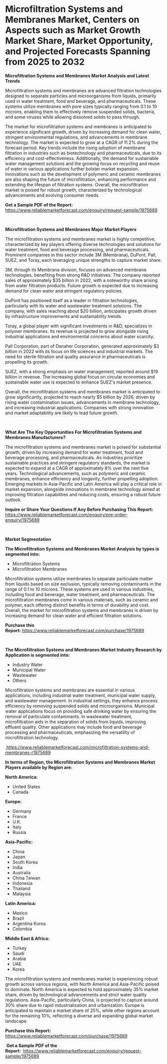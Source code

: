 <p><h1>Microfiltration Systems and Membranes Market, Centers on Aspects such as Market Growth Market Share, Market Opportunity, and Projected Forecasts Spanning from 2025 to 2032</h1></p><p><strong>Microfiltration Systems and Membranes Market Analysis and Latest Trends</strong></p>
<p><p>Microfiltration systems and membranes are advanced filtration technologies designed to separate particles and microorganisms from liquids, primarily used in water treatment, food and beverage, and pharmaceuticals. These systems utilize membranes with pore sizes typically ranging from 0.1 to 10 microns, enabling them to effectively remove suspended solids, bacteria, and some viruses while allowing dissolved solids to pass through.</p><p>The market for microfiltration systems and membranes is anticipated to experience significant growth, driven by increasing demand for clean water, stringent environmental regulations, and advancements in membrane technology. The market is expected to grow at a CAGR of 11.2% during the forecast period. Key trends include the rising adoption of membrane filtration in industries such as biotechnology and pharmaceuticals, due to its efficiency and cost-effectiveness. Additionally, the demand for sustainable water management solutions and the growing focus on recycling and reuse of water in various applications further bolster market expansion. Innovations such as the development of polymeric and ceramic membranes are also shaping the future of microfiltration, enhancing performance and extending the lifespan of filtration systems. Overall, the microfiltration market is poised for robust growth, characterized by technological advancements and evolving consumer needs.</p></p>
<p><strong>Get a Sample PDF of the Report:&nbsp;</strong> <a href="https://www.reliablemarketforecast.com/enquiry/request-sample/1975689?utm_campaign=2753&utm_medium=2&utm_source=Github&utm_content=ia&utm_term=12042025&utm_id=microfiltration-systems-and-membranes">https://www.reliablemarketforecast.com/enquiry/request-sample/1975689</a></p>
<p>&nbsp;</p>
<p><strong>Microfiltration Systems and Membranes Major Market Players</strong></p>
<p><p>The microfiltration systems and membranes market is highly competitive, characterized by key players offering diverse technologies and solutions for water treatment, food and beverage processing, and pharmaceuticals. Prominent companies in this sector include 3M (Membrana), DuPont, Pall, SUEZ, and Toray, each leveraging unique strengths to capture market share.</p><p>3M, through its Membrana division, focuses on advanced membrane technologies, benefiting from strong R&D initiatives. The company reported sales of approximately $35 billion in 2022, with a noteworthy share arising from water filtration products. Future growth is expected due to increasing demand for clean water and stringent regulatory policies.</p><p>DuPont has positioned itself as a leader in filtration technologies, particularly with its water and wastewater treatment solutions. The company, with sales reaching about $20 billion, anticipates growth driven by infrastructure improvements and sustainability trends.</p><p>Toray, a global player with significant investments in R&D, specializes in polymer membranes. Its revenue is projected to grow alongside rising industrial applications and environmental concerns about water scarcity.</p><p>Pall Corporation, part of Danaher Corporation, generated approximately $3 billion in 2022 with its focus on life sciences and industrial markets. The need for sterile filtration and quality assurance in pharmaceuticals is propelling its growth.</p><p>SUEZ, with a strong emphasis on water management, reported around $19 billion in revenue. The increasing global focus on circular economies and sustainable water use is expected to enhance SUEZ's market presence.</p><p>Overall, the microfiltration systems and membranes market is anticipated to grow significantly, projected to reach nearly $5 billion by 2026, driven by rising water contamination issues, advancements in membrane technology, and increasing industrial applications. Companies with strong innovation and market adaptability are likely to lead future growth.</p></p>
<p>&nbsp;</p>
<p><strong>What Are The Key Opportunities For Microfiltration Systems and Membranes Manufacturers?</strong></p>
<p><p>The microfiltration systems and membranes market is poised for substantial growth, driven by increasing demand for water treatment, food and beverage processing, and pharmaceuticals. As industries prioritize sustainable practices and stringent regulatory standards, the market is expected to expand at a CAGR of approximately 8% over the next five years. Technological advancements, such as polymeric and ceramic membranes, enhance efficiency and longevity, further propelling adoption. Emerging markets in Asia-Pacific and Latin America will play a critical role in market expansion, alongside innovations in membrane technology aimed at improving filtration capabilities and reducing costs, ensuring a robust future outlook.</p></p>
<p><strong>Inquire or Share Your Questions If Any Before Purchasing This Report:</strong> <a href="https://www.reliablemarketforecast.com/enquiry/pre-order-enquiry/1975689?utm_campaign=2753&utm_medium=2&utm_source=Github&utm_content=ia&utm_term=12042025&utm_id=microfiltration-systems-and-membranes">https://www.reliablemarketforecast.com/enquiry/pre-order-enquiry/1975689</a></p>
<p>&nbsp;</p>
<p><strong>Market Segmentation</strong></p>
<p><strong>The Microfiltration Systems and Membranes Market Analysis by types is segmented into:</strong></p>
<p><ul><li>Microfiltration Systems</li><li>Microfiltration Membranes</li></ul></p>
<p><p>Microfiltration systems utilize membranes to separate particulate matter from liquids based on size exclusion, typically removing contaminants in the range of 0.1 to 10 microns. These systems are used in various industries, including food and beverage, water treatment, and pharmaceuticals. The microfiltration membranes come in various materials, such as ceramic and polymer, each offering distinct benefits in terms of durability and cost. Overall, the market for microfiltration systems and membranes is driven by increasing demand for clean water and efficient filtration solutions.</p></p>
<p><strong>Purchase this Report:&nbsp;</strong><a href="https://www.reliablemarketforecast.com/purchase/1975689?utm_campaign=2753&utm_medium=2&utm_source=Github&utm_content=ia&utm_term=12042025&utm_id=microfiltration-systems-and-membranes">https://www.reliablemarketforecast.com/purchase/1975689</a></p>
<p>&nbsp;</p>
<p><strong>The Microfiltration Systems and Membranes Market Industry Research by Application is segmented into:</strong></p>
<p><ul><li>Industry Water</li><li>Municipal Water</li><li>Wastewater</li><li>Others</li></ul></p>
<p><p>Microfiltration systems and membranes are essential in various applications, including industrial water treatment, municipal water supply, and wastewater management. In industrial settings, they enhance process efficiency by removing suspended solids and microorganisms. Municipal water applications focus on providing safe drinking water by ensuring the removal of particulate contaminants. In wastewater treatment, microfiltration aids in the separation of solids from liquids, improving effluent quality. Other applications may include food and beverage processing and pharmaceuticals, emphasizing the versatility of microfiltration technology.</p></p>
<p><a href="https://www.reliablemarketforecast.com/microfiltration-systems-and-membranes-r1975689?utm_campaign=2753&utm_medium=2&utm_source=Github&utm_content=ia&utm_term=12042025&utm_id=microfiltration-systems-and-membranes">&nbsp;https://www.reliablemarketforecast.com/microfiltration-systems-and-membranes-r1975689</a></p>
<p><strong>In terms of Region, the Microfiltration Systems and Membranes Market Players available by Region are:</strong></p>
<p>
    <p> <strong> North America: </strong>
        <ul>
            <li>United States</li>
            <li>Canada</li>
        </ul>
        </p> 
    <p> <strong> Europe: </strong>
        <ul>
            <li>Germany</li>
            <li>France</li>
            <li>U.K.</li>
            <li>Italy</li>
            <li>Russia</li>
        </ul>
        </p> 
    <p> <strong> Asia-Pacific: </strong>
        <ul>
            <li>China</li>
            <li>Japan</li>
            <li>South Korea</li>
            <li>India</li>
            <li>Australia</li>
            <li>China Taiwan</li>
            <li>Indonesia</li>
            <li>Thailand</li>
            <li>Malaysia</li>
        </ul>
        </p> 
    <p> <strong> Latin America: </strong>
        <ul>
            <li>Mexico</li>
            <li>Brazil</li>
            <li>Argentina Korea</li>
            <li>Colombia</li>
        </ul>
        </p> 
    <p> <strong> Middle East & Africa: </strong>
        <ul>
            <li>Turkey</li>
            <li>Saudi</li>
            <li>Arabia</li>
            <li>UAE</li>
            <li>Korea</li>
        </ul>
    </p>
    </p>
<p><p>The microfiltration systems and membranes market is experiencing robust growth across various regions, with North America and Asia-Pacific poised to dominate. North America is expected to hold approximately 35% market share, driven by technological advancements and strict water quality regulations. Asia-Pacific, particularly China, is projected to capture around 30% share due to rapid industrialization and urbanization. Europe is anticipated to maintain a market share of 25%, while other regions account for the remaining 10%, reflecting a diverse and expanding global market landscape.</p></p>
<p><strong>Purchase this Report: </strong><a href="https://www.reliablemarketforecast.com/purchase/1975689?utm_campaign=2753&utm_medium=2&utm_source=Github&utm_content=ia&utm_term=12042025&utm_id=microfiltration-systems-and-membranes">https://www.reliablemarketforecast.com/purchase/1975689</a></p>
<p>&nbsp;<strong>Get a Sample PDF of the Report:&nbsp;&nbsp;</strong><a href="https://www.reliablemarketforecast.com/enquiry/request-sample/1975689?utm_campaign=2753&utm_medium=2&utm_source=Github&utm_content=ia&utm_term=12042025&utm_id=microfiltration-systems-and-membranes">https://www.reliablemarketforecast.com/enquiry/request-sample/1975689</a></p>
<p><strong></strong></p>
<p><p></p><p></p><p></p></p>